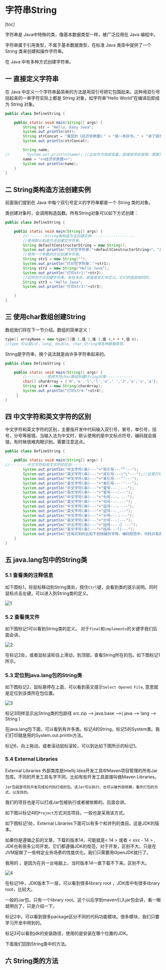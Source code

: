 # 字符串String

[toc]

字符串是 Java中特殊的类，像基本数据类型一样，被广泛应用在 Java 编程中。

字符串属于引用类型，不属于基本数据类型，在标准 Java 类库中提供了一个 String 类来创建和操作字符串。

在 Java 中有多种方式创建字符串。

## 一 直接定义字符串

在 Java 中定义一个字符串最简单的方法是用双引号把它包围起来。这种用双引号括起来的一串字符实际上都是 String 对象，如字符串“Hello World”在编译后即成为 String 对象。

```java
public class DefineString {

    public static void main(String[] args) {
        String str = "Hello, Easy Java";
        System.out.println(str);
        String strConcat = "曼昆的《经济学原理》" + "是一本好书。" + "讲了很多经济学原理。";
        System.out.println(strConcat);

        String name;
//        System.out.println(name); //此处作为局部变量，直接使用会报错。需要先初始化。
        name = "<<经济学原理>>";
        System.out.println(name);
    }
}
```



## 二 String类构造方法创建实例

前面我们提到在 Java 中每个双引号定义的字符串都是一个 String 类的对象。

类创建对象时，会调用构造函数。所有String对象可以如下方式创建：

```java
public class DefineString {

    public static void main(String[] args) {
        //--------String类构造方法创建实例--------------------
        //使用默认构造方法创建空字符串。
        String defaultConstructorString = new String();
        System.out.println("打印空字符串:"+defaultConstructorString+"。");
        //使用一个参数的方式创建字符串。
        String str1 = new String("");
        System.out.println("打印空字符串："+str1);
        String str2 = new String("Hello Java");
        System.out.println("打印str2:"+str2);
        //这样的方式创建字符串，有些多余。直接用双引号定义。它们的值是相同的。
        String str3 = "Hello Java";
        System.out.println("打印str3:"+str3);

    }
}
```



## 三 使用char数组创建String

数组我们将在下一节介绍。数组的简单定义：

```java
type[] arrayName = new type[]{值 1,值 2,值 3,值 4,• • •,值 n};
//type 可以是int，long, double, char,String等各种数据类型。
```

String是字符串，换个说法就是由许多字符串起来的。

```java
public class DefineString {

    public static void main(String[] args) {
        //---------使用字符char数组创建String对象------------
        char[] charArray = {'H','e','l','l','o',' ','J','a','v','a'};
        String str4 = new String(charArray);
        System.out.println("打印str4:"+str4);
     }
}   
```

## 四 中文字符和英文字符的区别

中文字符和英文字符的区别，主要指开发中代码输入双引号，冒号，单引号，括号，分号等报错。当输入法为中文时，默认使用的是中文标点符号，编码就会报错，有时候很难肉眼识别。需要注意这点。

```java
public class DefineString {

    public static void main(String[] args) {
//--------中文字符和英文字符的区别-------
        System.out.println("中文字符(串)---"+"双引号---“”---");
        System.out.println("英文字符(串)---"+"双引号---\"\"---");//这里打印英文双引号，需要转义。
        System.out.println("中文字符(串)---"+"单引号---’‘---");
        System.out.println("英文字符(串)---"+"单引号---''---");
        System.out.println("中文字符(串)---"+"冒号---：---");
        System.out.println("英文字符(串)---"+"冒号---:---");
        System.out.println("中文字符(串)---"+"句号---。---");
        System.out.println("英文字符(串)---"+"句号---.---");
        System.out.println("中文字符(串)---"+"逗号---，---");
        System.out.println("英文字符(串)---"+"逗号---,---");
        System.out.println("中文字符(串)---"+"分号---；---");
        System.out.println("英文字符(串)---"+"分号---;---");
        System.out.println("中文字符(串)---"+"括号---（）---");
        System.out.println("英文字符(串)---"+"括号---()---");
        System.out.println("还有区别的比如下划线破折号等。编码规范中，代码只有英文字标点符号才可以被正确识别。");
    }
}   
```



## 五 java.lang包中的String类

### 5.1 查看类的注释信息

如下图标1，将鼠标移动到String类处，按住`Ctrl`键，会看到类的提示说明。同时鼠标点击左键，可以进入到String类的定义。

![1](https://upload-images.jianshu.io/upload_images/23305353-ca74313f7c5cf592.PNG?imageMogr2/auto-orient/strip%7CimageView2/2/w/1240)

### 5.2 查看类文件

如下图标记1可以看到String类的定义。 对于`final`和`implements`的关键字我们后面会讲。

![2](https://upload-images.jianshu.io/upload_images/23305353-32f780552fd714a3.PNG?imageMogr2/auto-orient/strip%7CimageView2/2/w/1240)



在标记2处，或者鼠标滚轮往上滑动，到顶部。查看String所在的包。如下图标记1所示。

### 5.3 定位到java.lang包的String类

如下图标记2，鼠标悬停在上面，可以看到英文提示`Select Opened File`, 意思就是定位到该类所在包位置。

![3](https://upload-images.jianshu.io/upload_images/23305353-18aa12eb2ec7e1b7.PNG?imageMogr2/auto-orient/strip%7CimageView2/2/w/1240)

标记3同样显示出String类的包路径 src.zip --> java.base -->( java --> lang --> String )

在java.lang包下面，可以看到有许多类。标记4的String，标记5的System类。我们打印就是用的System.out.println方法。

标记6，向上拖动，或者滚动鼠标滚轮，可以到达如下图所示的标记1。

### 5.4 External Libraries

External Libraries 外部类库是Intellij Idea开发工具中Maven项目管理的所有Jar包库。不同的开发工具名字不同，比如有些开发工具直接叫做Maven Libraries。

`Jar包就是项目开发完成后代码打成的包。该Jar可以执行，也可以被外部依赖，看你打包的方式，以及目的。`

我们的项目也是可以打成Jar包被执行或者被依赖的。后面会讲。

如下图以标记4的`Project`方式浏览项目。一般也是采用该方式。

如下图标记1处，External Libraries下面可以有多个和<corretto-15>并列的类目。这是JDK的版本。

如果你是遵循之前的文章，下载的版本14，可能就是< 14 > 或者 < xxx - 14 > , JDK也有很多公司开发。它们都遵循JDK的规范，对于开发，区别不大。只是在JVM层做了一些特定业务场景的性能优化。我们只需要用OpenJDK就行了。

我用的<corretto-15> ，是因为在另一台电脑上，当时版本14一直下载不下来。区别不大。

![4](https://upload-images.jianshu.io/upload_images/23305353-543915477906be39.PNG?imageMogr2/auto-orient/strip%7CimageView2/2/w/1240)

在标记1中，JDK版本下一层，可以看到很多library root ，JDK库中有很多library root，比较大。

一般的Jar包，只有一个library root。这个以后学到maven引入jar包会讲，看一眼就明白了，只是介绍一下。

标记2中，可以看到很多package区分不同的代码功能模块。很多模块，我们只要学习开发中用到的。

标记3可以看到jdk的安装路径，使用的是安装在哪个位置的JDK。

下面我们回到String类中的方法。

## 六 String类的方法

